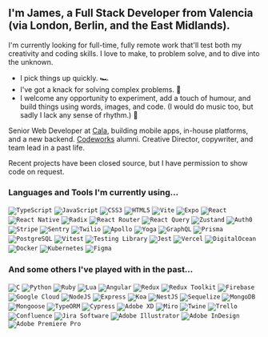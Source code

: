 ## I'm James, a Full Stack Developer from Valencia (via London, Berlin, and the East Midlands).

I'm currently looking for full-time, fully remote work that'll test both my creativity and coding skills. I love to make, to problem solve, and to dive into the unknown.

- I pick things up quickly. 🏎
- I've got a knack for solving complex problems. 🧩
- I welcome any opportunity to experiment, add a touch of humour, and build things using words, images, and code. (I would do music too, but sadly I lack any sense of rhythm.) 🎷

Senior Web Developer at [Cala](https://github.com/eatcala), building mobile apps, in-house platforms, and a new backend. [Codeworks](https://github.com/codeworks) alumni. Creative Director, copywriter, and team lead in a past life.

Recent projects have been closed source, but I have permission to show code on request.


### Languages and Tools I'm currently using...

<code><img alt="TypeScript" src="https://img.shields.io/badge/-TypeScript-3178C6?logo=typescript&logoColor=white&style=for-the-badge"></code>
<code><img alt="JavaScript" src="https://img.shields.io/badge/-JavaScript-F7DF1E?logo=javascript&logoColor=black&style=for-the-badge"></code>
<code><img alt="CSS3" src="https://img.shields.io/badge/-CSS3-1572B6?logo=css3&logoColor=white&style=for-the-badge"></code>
<code><img alt="HTML5" src="https://img.shields.io/badge/-HTML5-E34F26?logo=html5&logoColor=white&style=for-the-badge"></code>
<code><img alt="Vite" src="https://img.shields.io/badge/-vite-646CFF?style=for-the-badge&logo=vite&logoColor=white"></code>
<code><img alt="Expo" src="https://img.shields.io/badge/-Expo-000020?logo=expo&logoColor=white&style=for-the-badge"></code>
<code><img alt="React" src="https://img.shields.io/badge/-React-61DAFB?logo=react&logoColor=white&style=for-the-badge"></code>
<code><img alt="React Native" src="https://img.shields.io/badge/-React%20Native-61DAFB?logo=react&logoColor=white&style=for-the-badge"></code>
<code><img alt="Radix" src="https://img.shields.io/badge/-radixui-161618?style=for-the-badge&logo=radixui&logoColor=white"></code>
<code><img alt="React Router" src="https://img.shields.io/badge/-reactrouter-CA4245?style=for-the-badge&logo=reactrouter&logoColor=white"></code>
<code><img alt="React Query" src="https://img.shields.io/badge/-reactquery-FF4154?style=for-the-badge&logo=reactquery&logoColor=white"></code>
<code><img alt="Zustand" src="https://img.shields.io/badge/-zustand-fdfdfd?style=for-the-badge"></code>
<code><img alt="Auth0" src="https://img.shields.io/badge/-auth0-EB5424?style=for-the-badge&logo=auth0&logoColor=white"></code>
<code><img alt="Stripe" src="https://img.shields.io/badge/-stripe-635BFF?style=for-the-badge&logo=stripe&logoColor=white"></code>
<code><img alt="Sentry" src="https://img.shields.io/badge/-sentry-362D59?style=for-the-badge&logo=sentry&logoColor=white"></code>
<code><img alt="Twilio" src="https://img.shields.io/badge/-twilio-F22F46?style=for-the-badge&logo=twilio&logoColor=white"></code>
<code><img alt="Apollo" src="https://img.shields.io/badge/-Apollo-311C87?logo=apollo-graphql&logoColor=white&style=for-the-badge"></code>
<code><img alt="Yoga" src="https://img.shields.io/badge/-yoga-fdfdfd?style=for-the-badge"></code>
<code><img alt="GraphQL" src="https://img.shields.io/badge/-GraphQL-E434AA?logo=graphql&logoColor=white&style=for-the-badge"></code>
<code><img alt="Prisma" src="https://img.shields.io/badge/-Prisma-2d3748?style=for-the-badge&logo=prisma&logoColor=white"></code>
<code><img alt="PostgreSQL" src="https://img.shields.io/badge/-PostgreSQL-336791?logo=postgresql&logoColor=white&style=for-the-badge"></code>
<code><img alt="Vitest" src="https://img.shields.io/badge/-vitest-6E9F18?style=for-the-badge&logo=vitest&logoColor=white"></code>
<code><img alt="Testing Library" src="https://img.shields.io/badge/-Testing%20Library-E33332?logo=testing-library&logoColor=white&style=for-the-badge"></code>
<code><img alt="Jest" src="https://img.shields.io/badge/-Jest-C21325?logo=jest&logoColor=white&style=for-the-badge"></code>
<code><img alt="Vercel" src="https://img.shields.io/badge/-vercel-000000?style=for-the-badge&logo=vercel&logoColor=white"></code>
<code><img alt="DigitalOcean" src="https://img.shields.io/badge/-digitalocean-0080FF?style=for-the-badge&logo=digitalocean&logoColor=white"></code>
<code><img alt="Docker" src="https://img.shields.io/badge/-docker-2496ED?style=for-the-badge&logo=docker&logoColor=white"></code>
<code><img alt="Kubernetes" src="https://img.shields.io/badge/-kubernetes-326CE5?style=for-the-badge&logo=kubernetes&logoColor=white"></code>
<code><img alt="Figma" src="https://img.shields.io/badge/-Figma-F24E1E?logo=figma&logoColor=white&style=for-the-badge"></code>

### And some others I've played with in the past...

<code><img alt="C" src="https://img.shields.io/badge/-c-A8B9CC?logo=c&logoColor=black&style=for-the-badge"></code>
<code><img alt="Python" src="https://img.shields.io/badge/-python-3776AB?style=for-the-badge&logo=Python&logoColor=white"></code>
<code><img alt="Ruby" src="https://img.shields.io/badge/-Ruby-CC342D?logo=ruby&logoColor=white&style=for-the-badge"></code>
<code><img alt="Lua" src="https://img.shields.io/badge/-Lua-2C2D72?logo=lua&logoColor=white&style=for-the-badge"></code>
<code><img alt="Angular" src="https://img.shields.io/badge/-Angular-DD0031?logo=angular&logoColor=white&style=for-the-badge"></code>
<code><img alt="Redux" src="https://img.shields.io/badge/-Redux-764ABC?logo=redux&logoColor=white&style=for-the-badge"></code>
<code><img alt="Redux Toolkit" src="https://img.shields.io/badge/-Redux%20Toolkit-764ABC?logo=redux&logoColor=white&style=for-the-badge"></code>
<code><img alt="Firebase" src="https://img.shields.io/badge/-Firebase-FFCA28?logo=firebase&logoColor=black&style=for-the-badge"></code>
<code><img alt="Google Cloud" src="https://img.shields.io/badge/-Google%20Cloud-4285F4?logo=google-cloud&logoColor=white&style=for-the-badge"></code>
<code><img alt="NodeJS" src="https://img.shields.io/badge/-Node.js-339933?logo=node-dot-js&logoColor=white&style=for-the-badge"></code>
<code><img alt="Express" src="https://img.shields.io/badge/-Express-000000?logo=express&logoColor=white&style=for-the-badge"></code>
<code><img alt="Koa" src="https://img.shields.io/badge/-Koa-FDFDFD?style=for-the-badge"></code>
<code><img alt="NestJS" src="https://img.shields.io/badge/-NestJS-E0234E?logo=nestjs&logoColor=white&style=for-the-badge"></code>
<code><img alt="Sequelize" src="https://img.shields.io/badge/-Sequelize-FDFDFD?logoColor=black&style=for-the-badge"></code>
<code><img alt="MongoDB" src="https://img.shields.io/badge/-MongoDB-47A248?logo=mongodb&logoColor=white&style=for-the-badge"></code>
<code><img alt="Mongoose" src="https://img.shields.io/badge/-Mongoose-880000?logoColor=white&style=for-the-badge"></code>
<code><img alt="TypeORM" src="https://img.shields.io/badge/-TypeORM-E83524?logoColor=white&style=for-the-badge"></code>
<code><img alt="Cypress" src="https://img.shields.io/badge/-Cypress-17202C?logo=cypress&logoColor=white&style=for-the-badge"></code>
<code><img alt="Adobe XD" src="https://img.shields.io/badge/-Adobe XD-FF61F6?logo=adobe-xd&logoColor=black&style=for-the-badge"></code>
<code><img alt="Miro" src="https://img.shields.io/badge/-Miro-050038?logo=miro&logoColor=white&style=for-the-badge"></code>
<code><img alt="Twine" src="https://img.shields.io/badge/-Twine-339933?logoColor=white&style=for-the-badge"></code>
<code><img alt="Trello" src="https://img.shields.io/badge/-Trello-0052CC?logo=trello&logoColor=white&style=for-the-badge"></code>
<code><img alt="Confluence" src="https://img.shields.io/badge/-Confluence-172B4D?logo=confluence&logoColor=white&style=for-the-badge"></code>
<code><img alt="Jira Software" src="https://img.shields.io/badge/-Jira Software-0052CC?logo=jira-software&logoColor=white&style=for-the-badge"></code>
<code><img alt="Adobe Illustrator" src="https://img.shields.io/badge/-Adobe%20Illustrator-FF9A00?logo=adobe-illustrator&logoColor=black&style=for-the-badge"></code>
<code><img alt="Adobe InDesign" src="https://img.shields.io/badge/-Adobe%20InDesign-FF3366?logo=adobe-indesign&logoColor=white&style=for-the-badge"></code>
<code><img alt="Adobe Premiere Pro" src="https://img.shields.io/badge/-Adobe%20Premiere%20Pro-9999FF?logo=adobe-premiere-pro&logoColor=black&style=for-the-badge"></code>
